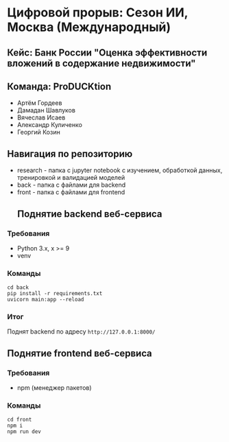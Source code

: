 # Цифровой прорыв: Сезон ИИ, Москва (Международный)
## Кейс: Банк России "Оценка эффективности вложений в содержание недвижимости"
## Команда: ProDUCKtion
* Артём Гордеев
* Дамадан Шавлуков
* Вячеслав Исаев
* Александр Куличенко
* Георгий Козин
## Навигация по репозиторию
* research - папка с jupyter notebook с изучением, обработкой данных, тренировкой и валидацией моделей
* back - папка с файлами для backend
* front - папка с файлами для frontend
  ## Поднятие backend веб-сервисa
### Требования
* Python 3.x, x >= 9
* venv
### Команды
```commandline
cd back
pip install -r requirements.txt
uvicorn main:app --reload 
```
### Итог
Поднят backend по адресу `http://127.0.0.1:8000/`

## Поднятие frontend веб-сервисa
### Требования
* npm (менеджер пакетов)
### Команды
```commandline
cd front
npm i
npm run dev
```



